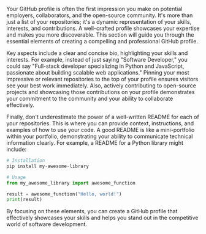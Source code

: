 Your GitHub profile is often the first impression you make on potential employers, collaborators, and the open-source community. It's more than just a list of your repositories; it's a dynamic representation of your skills, interests, and contributions. A well-crafted profile showcases your expertise and makes you more discoverable. This section will guide you through the essential elements of creating a compelling and professional GitHub profile.

Key aspects include a clear and concise bio, highlighting your skills and interests. For example, instead of just saying "Software Developer," you could say "Full-stack developer specializing in Python and JavaScript, passionate about building scalable web applications." Pinning your most impressive or relevant repositories to the top of your profile ensures visitors see your best work immediately. Also, actively contributing to open-source projects and showcasing those contributions on your profile demonstrates your commitment to the community and your ability to collaborate effectively.

Finally, don't underestimate the power of a well-written README for each of your repositories. This is where you can provide context, instructions, and examples of how to use your code. A good README is like a mini-portfolio within your portfolio, demonstrating your ability to communicate technical information clearly. For example, a README for a Python library might include:

```python
# Installation
pip install my-awesome-library

# Usage
from my_awesome_library import awesome_function

result = awesome_function("Hello, world!")
print(result)
```

By focusing on these elements, you can create a GitHub profile that effectively showcases your skills and helps you stand out in the competitive world of software development.